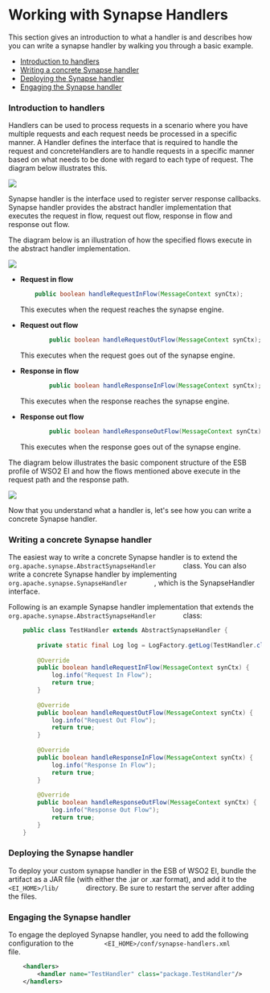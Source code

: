 # Working with Synapse Handlers

This section gives an introduction to what a handler is and describes
how you can write a synapse handler by walking you through a basic
example.

-   [Introduction to
    handlers](#WorkingwithSynapseHandlers-Introductiontohandlers)
-   [Writing a concrete Synapse
    handler](#WorkingwithSynapseHandlers-WritingaconcreteSynapsehandler)
-   [Deploying the Synapse
    handler](#WorkingwithSynapseHandlers-DeployingtheSynapsehandler)
-   [Engaging the Synapse
    handler](#WorkingwithSynapseHandlers-EngagingtheSynapsehandler)

### Introduction to handlers

Handlers can be used to process requests in a scenario where you have
multiple requests and each request needs be processed in a specific
manner. A Handler defines the interface that is required to handle the
request and concreteHandlers are to handle requests in a specific manner
based on what needs to be done with regard to each type of request. The
diagram below illustrates this.

![](attachments/119131623/119131624.png)

Synapse handler is the interface used to register server response
callbacks. Synapse handler provides the abstract handler implementation
that executes the request in flow, request out flow, response in flow
and response out flow.

The diagram below is an illustration of how the specified flows execute
in the abstract handler implementation.

![](attachments/119131623/119131625.png)

  

-   **Request in flow**

    ``` java
        public boolean handleRequestInFlow(MessageContext synCtx);
    ```

    This executes when the request reaches the synapse engine.

-   **Request out flow**

    ``` java
            public boolean handleRequestOutFlow(MessageContext synCtx);
    ```

    This executes when the request goes out of the synapse engine.

-   **Response in flow**

    ``` java
            public boolean handleResponseInFlow(MessageContext synCtx);
    ```

    This executes when the response reaches the synapse engine.

-   **Response out flow**

    ``` java
            public boolean handleResponseOutFlow(MessageContext synCtx);
    ```

    This executes when the response goes out of the synapse engine.

The diagram below illustrates the basic component structure of the ESB
profile of WSO2 EI and how the flows mentioned above execute in the
request path and the response path.

![](attachments/119131623/119131626.png)

Now that you understand what a handler is, let's see how you can write a
concrete Synapse handler.

### Writing a concrete Synapse handler

The easiest way to write a concrete Synapse handler is to extend the
`         org.apache.synapse.AbstractSynapseHandler        ` class. You
can also write a concrete Synapse handler by implementing
`         org.apache.synapse.SynapseHandler        ` , which is the
SynapseHandler interface.

Following is an example Synapse handler implementation that extends the
`         org.apache.synapse.AbstractSynapseHandler        ` class:

``` java
    public class TestHandler extends AbstractSynapseHandler {
    
        private static final Log log = LogFactory.getLog(TestHandler.class);
    
        @Override
        public boolean handleRequestInFlow(MessageContext synCtx) {
            log.info("Request In Flow");
            return true;
        }
    
        @Override
        public boolean handleRequestOutFlow(MessageContext synCtx) {
            log.info("Request Out Flow");
            return true;
        }
    
        @Override
        public boolean handleResponseInFlow(MessageContext synCtx) {
            log.info("Response In Flow");
            return true;
        }
    
        @Override
        public boolean handleResponseOutFlow(MessageContext synCtx) {
            log.info("Response Out Flow");
            return true;
        }
    }
```

### Deploying the Synapse handler

To deploy your custom synapse handler in the ESB of WSO2 EI, bundle the
artifact as a JAR file (with either the .jar or .xar format), and add it
to the `         <EI_HOME>/lib/        ` directory. Be sure to restart
the server after adding the files.

### Engaging the Synapse handler

To engage the deployed Synapse handler, you need to add the following
configuration to the
`         <EI_HOME>/conf/synapse-handlers.xml        ` file.

``` xml
    <handlers>
        <handler name="TestHandler" class="package.TestHandler"/>
    </handlers>
```
